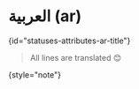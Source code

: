# العربية (ar)
{id="statuses-attributes-ar-title"}



> All lines are translated 😊
>
{style="note"}

